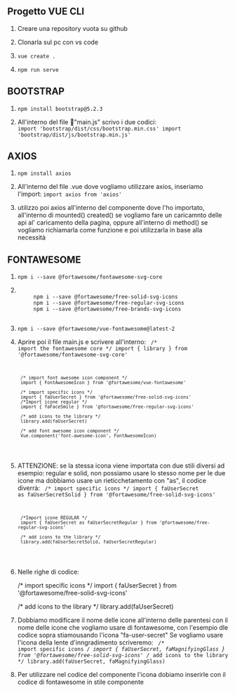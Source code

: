 ## Progetto VUE CLI
1. Creare una repository vuota su github
2. Clonarla sul pc con vs code

3. 
    ``` vue create . ```
4. 
    ``` npm run serve ```

## BOOTSTRAP
1. 
    ``` npm install bootstrap@5.2.3 ```

2. All'interno del file 📃"main.js" scrivo i due codici:
    <code> 
        import 'bootstrap/dist/css/bootstrap.min.css' 
        import 'bootstrap/dist/js/bootstrap.min.js' 
    </code>

## AXIOS
1. 
    ``` npm install axios ```

2. All'interno del file .vue dove vogliamo utilizzare axios, inseriamo l'import:
    ``` import axios from 'axios' ```

3. utilizzo poi axios all'interno del componente dove l'ho importato,
    all'interno di mounted() created() se vogliamo fare un caricamnto delle api al' caricamento della pagina,
    oppure all'interno di method() se vogliamo richiamarla come funzione e poi utilizzarla in base alla necessità

## FONTAWESOME
1. 
    ``` npm i --save @fortawesome/fontawesome-svg-core ```

2. 
   <code>
        npm i --save @fortawesome/free-solid-svg-icons   
        npm i --save @fortawesome/free-regular-svg-icons 
        npm i --save @fortawesome/free-brands-svg-icons
    </code>

3. ``` npm i --save @fortawesome/vue-fontawesome@latest-2 ```

4. Aprire poi il file main.js e scrivere all'interno:
    <code>
        /* import the fontawesome core */
        import { library } from '@fortawesome/fontawesome-svg-core'

        /* import font awesome icon component */
        import { FontAwesomeIcon } from '@fortawesome/vue-fontawesome'

        /* import specific icons */
        import { faUserSecret } from '@fortawesome/free-solid-svg-icons'
        /*Import icone regular */
        import { faFaceSmile } from '@fortawesome/free-regular-svg-icons'

        /* add icons to the library */
        library.add(faUserSecret)

        /* add font awesome icon component */
        Vue.component('font-awesome-icon', FontAwesomeIcon)
    </code>

5. ATTENZIONE: se la stessa icona viene importata con due stili diversi ad esempio: regular e solid,
   non possiamo usare lo stesso nome per le due icone ma dobbiamo usare un rieticchetamento con "as", il codice diverrà:
    <code>
        /* import specific icons */
        import { faUserSecret as faUserSecretSolid } from '@fortawesome/free-solid-svg-icons'

        /*Import icone REGULAR */
        import { faUserSecret as faUserSecretRegular } from '@fortawesome/free-regular-svg-icons'

        /* add icons to the library */
        library.add(faUserSecretSolid, faUserSecretRegular)
    </code>

6. Nelle righe di codice:
    
    /* import specific icons */
    import { faUserSecret } from '@fortawesome/free-solid-svg-icons'
        
    /* add icons to the library */
    library.add(faUserSecret)
        

7. Dobbiamo modificare il nome delle icone all'interno delle parentesi con il nome delle icone che vogliamo usare di fontawesome, con l'esempio dle codice sopra stiamousando l'icona "fa-user-secret" Se vogliamo usare l'icona della lente d'inngradimento scriveremo: 
    <code>
        /* import specific icons */
        import { faUserSecret, faMagnifyingGlass } from '@fortawesome/free-solid-svg-icons' 
        /* add icons to the library */
        library.add(faUserSecret, faMagnifyingGlass)
    </code>

9. Per utilizzare nel codice del componente l'icona dobiamo inserirle con il codice di fontawesome in stile componente
